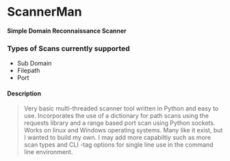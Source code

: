 # ScannerMan
**Simple Domain Reconnaissance Scanner**

### Types of Scans currently supported
- Sub Domain
- Filepath
- Port

#### Description
> Very basic multi-threaded scanner tool written in Python and easy to use. Incorporates the use of a dictionary for path scans using the requests library and a range based port scan using Python sockets.
> Works on linux and Windows operating systems. 
> Many like it exist, but I wanted to build my own. I may add more capabiltiy such as more scan types and CLI -tag options for single line use in the command line environment.
